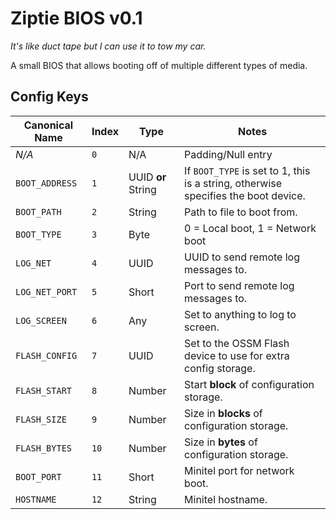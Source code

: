 # Ziptie BIOS v0.1

_It's like duct tape but I can use it to tow my car._

A small BIOS that allows booting off of multiple different types of media.

## Config Keys
| Canonical Name | Index | Type | Notes |
| --- | --- | --- | --- |
| _N/A_ | `0` | N/A | Padding/Null entry |
| `BOOT_ADDRESS` | `1` | UUID **or** String | If `BOOT_TYPE` is set to 1, this is a string, otherwise specifies the boot device. |
| `BOOT_PATH` | `2` | String | Path to file to boot from. |
| `BOOT_TYPE` | `3` | Byte | 0 = Local boot, 1 = Network boot |
| `LOG_NET` | `4` | UUID | UUID to send remote log messages to. |
| `LOG_NET_PORT` | `5` | Short | Port to send remote log messages to. |
| `LOG_SCREEN` | `6` | Any | Set to anything to log to screen. |
| `FLASH_CONFIG` | `7` | UUID | Set to the OSSM Flash device to use for extra config storage. |
| `FLASH_START` | `8` | Number | Start **block** of configuration storage. |
| `FLASH_SIZE` | `9` | Number | Size in **blocks** of configuration storage. |
| `FLASH_BYTES` | `10` | Number | Size in **bytes** of configuration storage. |
| `BOOT_PORT` | `11` | Short | Minitel port for network boot. |
| `HOSTNAME` | `12` | String | Minitel hostname. |